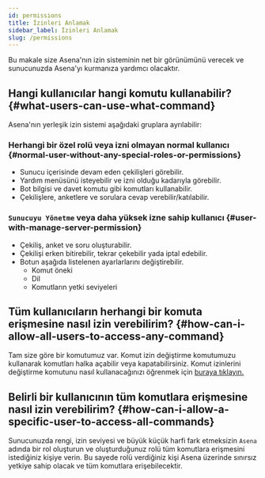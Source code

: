 ```yaml
---
id: permissions
title: İzinleri Anlamak
sidebar_label: İzinleri Anlamak
slug: /permissions
---
```


Bu makale size Asena'nın izin sisteminin net bir görünümünü verecek ve sunucunuzda Asena'yı kurmanıza yardımcı
olacaktır.

## Hangi kullanıcılar hangi komutu kullanabilir? {#what-users-can-use-what-command}

Asena'nın yerleşik izin sistemi aşağıdaki gruplara ayrılabilir:

### Herhangi bir özel rolü veya izni olmayan normal kullanıcı {#normal-user-without-any-special-roles-or-permissions}

* Sunucu içerisinde devam eden çekilişleri görebilir.
* Yardım menüsünü isteyebilir ve izni olduğu kadarıyla görebilir.
* Bot bilgisi ve davet komutu gibi komutları kullanabilir.
* Çekilişlere, anketlere ve sorulara cevap verebilir/katılabilir.

### `Sunucuyu Yönetme` veya daha yüksek izne sahip kullanıcı {#user-with-manage-server-permission}
* Çekiliş, anket ve soru oluşturabilir.
* Çekilişi erken bitirebilir, tekrar çekebilir yada iptal edebilir.
* Botun aşağıda listelenen ayarlarlarını değiştirebilir.
    * Komut öneki
    * Dil
    * Komutların yetki seviyeleri

## Tüm kullanıcıların herhangi bir komuta erişmesine nasıl izin verebilirim? {#how-can-i-allow-all-users-to-access-any-command}

Tam size göre bir komutumuz var. Komut izin değiştirme komutumuzu kullanarak komutları halka açabilir veya
kapatabilirsiniz. Komut izinlerini değiştirme komutunu nasıl kullanacağınızı öğrenmek için [buraya tıklayın.](/docs/commands/permission)

## Belirli bir kullanıcının tüm komutlara erişmesine nasıl izin verebilirim? {#how-can-i-allow-a-specific-user-to-access-all-commands}

Sunucunuzda rengi, izin seviyesi ve büyük küçük harfi fark etmeksizin `Asena` adında bir rol oluşturun ve oluşturduğunuz
rolü tüm komutlara erişmesini istediğiniz kişiye verin. Bu sayede rolü verdiğiniz kişi Asena üzerinde sınırsız yetkiye
sahip olacak ve tüm komutlara erişebilecektir.  
